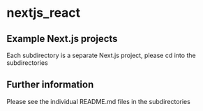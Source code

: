 # nextjs_react

## Example Next.js projects

Each subdirectory is a separate Next.js project, please cd into the subdirectories

## Further information

Please see the individual README.md files in the subdirectories
